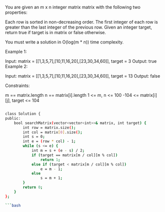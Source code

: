 You are given an m x n integer matrix matrix with the following two properties:

Each row is sorted in non-decreasing order.
The first integer of each row is greater than the last integer of the previous row.
Given an integer target, return true if target is in matrix or false otherwise.

You must write a solution in O(log(m * n)) time complexity.

 

Example 1:


Input: matrix = [[1,3,5,7],[10,11,16,20],[23,30,34,60]], target = 3
Output: true
Example 2:


Input: matrix = [[1,3,5,7],[10,11,16,20],[23,30,34,60]], target = 13
Output: false
 

Constraints:

m == matrix.length
n == matrix[i].length
1 <= m, n <= 100
-104 <= matrix[i][j], target <= 104





```bash

class Solution {
public:
    bool searchMatrix(vector<vector<int>>& matrix, int target) {
        int row = matrix.size();
        int col = matrix[0].size();
        int s = 0;
        int e = (row * col) - 1;
        while (s <= e) {
            int m = s + (e - s) / 2;
            if (target == matrix[m / col][m % col])
                return 1;
            else if (target < matrix[m / col][m % col])
                e = m - 1;
            else
                s = m + 1;
        }
        return 0;
    }
};

```bash
